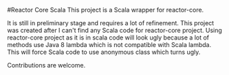 #Reactor Core Scala
This project is a Scala wrapper for reactor-core.

It is still in preliminary stage and requires a lot of refinement.
This project was created after I can't find any Scala code for reactor-core project.
Using reactor-core project as it is in scala code will look ugly because
a lot of methods use Java 8 lambda which is not compatible with Scala lambda.
This will force Scala code to use anonymous class which turns ugly.

Contributions are welcome.